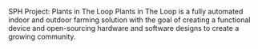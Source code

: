 SPH Project: Plants in The Loop
Plants in The Loop is a fully automated indoor and outdoor farming solution with the goal of creating a functional device and open-sourcing hardware and software designs to create a growing community.
